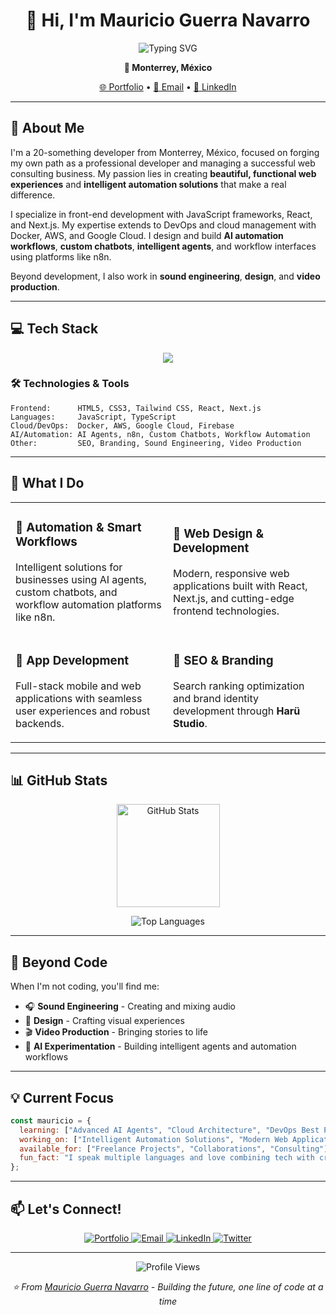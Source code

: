 <h1 align="center">👋 Hi, I'm Mauricio Guerra Navarro</h1>

<p align="center">
  <img src="https://readme-typing-svg.demolab.com?font=Fira+Code&size=24&pause=1000&color=EF4444&center=true&vCenter=true&width=435&lines=Web+Apps+Developer;AI+Automation+Specialist;Full+Stack+Engineer;DevOps+Enthusiast" alt="Typing SVG" />
</p>

<p align="center">
  <strong>📍 Monterrey, México</strong>
</p>

<p align="center">
  <a href="https://dev.m-kaos.com">🌐 Portfolio</a> •
  <a href="mailto:maug.n@m-kaos.com">📧 Email</a> •
  <a href="https://linkedin.com/in/mauricio-guerra-955628273/">💼 LinkedIn</a>
</p>

---

## 🚀 About Me

I'm a 20-something developer from Monterrey, México, focused on forging my own path as a professional developer and managing a successful web consulting business. My passion lies in creating **beautiful, functional web experiences** and **intelligent automation solutions** that make a real difference.

I specialize in front-end development with JavaScript frameworks, React, and Next.js. My expertise extends to DevOps and cloud management with Docker, AWS, and Google Cloud. I design and build **AI automation workflows**, **custom chatbots**, **intelligent agents**, and workflow interfaces using platforms like n8n.

Beyond development, I also work in **sound engineering**, **design**, and **video production**.

---

## 💻 Tech Stack

<p align="center">
  <img src="https://skillicons.dev/icons?i=html,css,tailwind,react,js,ts,nextjs,docker,aws,gcp,firebase" />
</p>

### 🛠️ Technologies & Tools

```text
Frontend:      HTML5, CSS3, Tailwind CSS, React, Next.js
Languages:     JavaScript, TypeScript
Cloud/DevOps:  Docker, AWS, Google Cloud, Firebase
AI/Automation: AI Agents, n8n, Custom Chatbots, Workflow Automation
Other:         SEO, Branding, Sound Engineering, Video Production
```

---

## 🎯 What I Do

<table>
<tr>
<td width="50%">

### 🤖 Automation & Smart Workflows
Intelligent solutions for businesses using AI agents, custom chatbots, and workflow automation platforms like n8n.

</td>
<td width="50%">

### 🎨 Web Design & Development
Modern, responsive web applications built with React, Next.js, and cutting-edge frontend technologies.

</td>
</tr>
<tr>
<td width="50%">

### 📱 App Development
Full-stack mobile and web applications with seamless user experiences and robust backends.

</td>
<td width="50%">

### 🎯 SEO & Branding
Search ranking optimization and brand identity development through **Harü Studio**.

</td>
</tr>
</table>

---

## 📊 GitHub Stats

<p align="center">
  <img src="https://github-readme-stats.vercel.app/api?username=m-kaos&show_icons=true&theme=radical&hide_border=true&bg_color=0D1117&title_color=EF4444&icon_color=EF4444&text_color=FFFFFF" alt="GitHub Stats" height="165" />
</p>

<p align="center">
  <img src="https://github-readme-stats.vercel.app/api/top-langs/?username=m-kaos&layout=compact&theme=radical&hide_border=true&bg_color=0D1117&title_color=EF4444&text_color=FFFFFF" alt="Top Languages" />
</p>

---

## 🎵 Beyond Code

When I'm not coding, you'll find me:
- 🎧 **Sound Engineering** - Creating and mixing audio
- 🎨 **Design** - Crafting visual experiences
- 🎬 **Video Production** - Bringing stories to life
- 🤖 **AI Experimentation** - Building intelligent agents and automation workflows

---

## 💡 Current Focus

```javascript
const mauricio = {
  learning: ["Advanced AI Agents", "Cloud Architecture", "DevOps Best Practices"],
  working_on: ["Intelligent Automation Solutions", "Modern Web Applications"],
  available_for: ["Freelance Projects", "Collaborations", "Consulting"],
  fun_fact: "I speak multiple languages and love combining tech with creative media!"
};
```

---

## 📫 Let's Connect!

<p align="center">
  <a href="https://dev.m-kaos.com">
    <img src="https://img.shields.io/badge/Portfolio-EF4444?style=for-the-badge&logo=google-chrome&logoColor=white" alt="Portfolio" />
  </a>
  <a href="mailto:your.email@example.com">
    <img src="https://img.shields.io/badge/Email-EA4335?style=for-the-badge&logo=gmail&logoColor=white" alt="Email" />
  </a>
  <a href="https://linkedin.com/in/yourprofile">
    <img src="https://img.shields.io/badge/LinkedIn-0A66C2?style=for-the-badge&logo=linkedin&logoColor=white" alt="LinkedIn" />
  </a>
  <a href="https://twitter.com/yourhandle">
    <img src="https://img.shields.io/badge/Twitter-1DA1F2?style=for-the-badge&logo=twitter&logoColor=white" alt="Twitter" />
  </a>
</p>

---

<p align="center">
  <img src="https://komarev.com/ghpvc/?username=m-kaos&color=EF4444&style=flat-square&label=Profile+Views" alt="Profile Views" />
</p>

<p align="center">
  <i>⭐️ From <a href="https://github.com/m-kaos">Mauricio Guerra Navarro</a> - Building the future, one line of code at a time</i>
</p>

